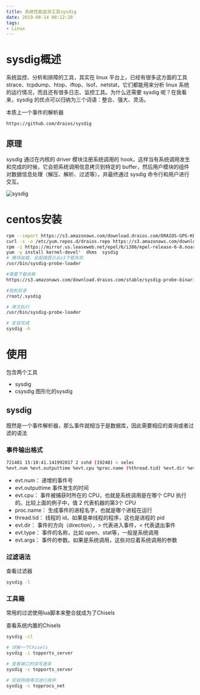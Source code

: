 ```yaml
---
title: 系统性能监测工具sysdig
date: 2019-08-14 08:12:28
tags:
- Linux
---
```


# sysdig概述

系统监控、分析和排障的工具，其实在 linux 平台上，已经有很多这方面的工具 strace、tcpdump、htop、iftop、lsof、netstat，它们都能用来分析 linux 系统的运行情况，而且还有很多日志、监控工具。为什么还需要 sysdig 呢？在我看来，sysdig 的优点可以归纳为三个词语：整合、强大、灵活。

本质上一个事件的解析器

```bash
https://github.com/draios/sysdig
```

<!--more-->

## 原理

sysdig 通过在内核的 driver 模块注册系统调用的 hook，这样当有系统调用发生和完成的时候，它会把系统调用信息拷贝到特定的 buffer，然后用户模块的组件对数据信息处理（解压、解析、过滤等），并最终通过 sysdig 命令行和用户进行交互。

![sysdig](https://qiniu.li-rui.top/sysdig.png)

# centos安装

```bash
rpm --import https://s3.amazonaws.com/download.draios.com/DRAIOS-GPG-KEY.public  
curl -s -o /etc/yum.repos.d/draios.repo https://s3.amazonaws.com/download.draios.com/stable/rpm/draios.repo
rpm -i https://mirror.us.leaseweb.net/epel/6/i386/epel-release-6-8.noarch.rpm
yum -y install kernel-devel*  dkms  sysdig
# 模块装载，会报错提示从s3下载失败
/usr/bin/sysdig-probe-loader

#需要下载依赖
https://s3.amazonaws.com/download.draios.com/stable/sysdig-probe-binaries/sysdig-probe-0.26.2-x86_64-3.22.0-693.2.2.el7.x86_64-9807bc1a2c8241700526cea7e11fbc8a.ko

#放到目录
/root/.sysdig

# 再次执行
/usr/bin/sysdig-probe-loader

# 安装完成
sysdig -h
```

# 使用

包含两个工具

- sysdig 
- csysdig 图形化的sysdig

## sysdig

既然是一个事件解析器，那么事件就相当于是数据库，因此需要相应的查询或者过滤的语法

### 事件输出格式

```bash
721481 15:10:41.141992017 2 sshd (19248) > selec
%evt.num %evt.outputtime %evt.cpu %proc.name (%thread.tid) %evt.dir %evt.type %evt.info
```

- evt.num： 递增的事件号
- evt.outputtime 事件发生的时间
- evt.cpu： 事件被捕获时所在的 CPU，也就是系统调用是在哪个 CPU 执行的。比较上面的例子中，值 2 代表机器的第3个 CPU
- proc.name： 生成事件的进程名字，也就是哪个进程在运行
- thread.tid： 线程的 id，如果是单线程的程序，这也是进程的 pid
- evt.dir： 事件的方向（direction），> 代表进入事件，< 代表退出事件
- evt.type： 事件的名称，比如 open、stat等，一般是系统调用
- evt.args： 事件的参数。如果是系统调用，这些对应着系统调用的参数

### 过滤语法

查看过滤器

```bash
sysdig -l
```

### 工具箱

常用的过滤使用lua脚本来整合就成为了Chisels

查看系统内置的Chisels

```bash
sysdig -cl

# 详解一个Chisels
sysdig -i topports_server

# 查看端口的读写速率
sysdig -c topports_server

# 安装网络情况进行排序
sysdig -c topprocs_net
```